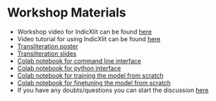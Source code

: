 # Workshop Materials
- Workshop video for IndicXlit can be found [here](https://www.youtube.com/watch?v=6LaKQOh-rTc)
- Video tutorial for using IndicXlit can be found [here](https://www.youtube.com/watch?v=Rmc9JfuK98Y)
- [Transliteration poster](https://github.com/AI4Bharat/IndicXlit/blob/master/workshop/Transliteration_poster.pdf)
- [Transliteration slides](https://github.com/AI4Bharat/IndicXlit/blob/master/workshop/Xlit%20Workshop.pdf)
- [Colab notebook for command line interface](https://colab.research.google.com/drive/1GFlqA7fpA2LLKJXtbtXSe-DqrAshuB-L?usp=sharing)
- [Colab notebook for python interface](https://colab.research.google.com/drive/1P78Tbr6zhe-5LeiKk525N3SGPKn2ofGg?usp=sharing)
- [Colab notebook for training the model from scratch](https://colab.research.google.com/drive/1KM8M2hk6fPAI039bBLtHxxojHzo6oMQ7?usp=sharing)
- [Colab notebook for finetuning the model from scratch](https://colab.research.google.com/drive/1TurBNE0Pq9_hqEOXps0FXfymsdlJotE0?usp=sharing)
- If you have any doubts/questions you can start the discussion [here](https://github.com/AI4Bharat/IndicXlit/discussions/)
